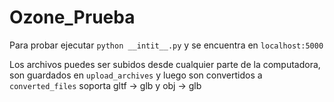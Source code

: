 # Ozone_Prueba

Para probar ejecutar `python __intit__.py` y se encuentra en `localhost:5000`

Los archivos puedes ser subidos desde cualquier parte de la computadora, son guardados en `upload_archives` y luego son convertidos a `converted_files` soporta gltf -> glb y obj -> glb

